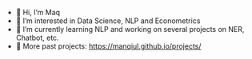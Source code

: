 - 👋 Hi, I’m Maq
- 👀 I’m interested in Data Science, NLP and Econometrics
- 🌱 I’m currently learning NLP and working on several projects on NER, Chatbot, etc.
- 🧊 More past projects: https://manqiul.github.io/projects/

<!---
maqliu/maqliu is a ✨ special ✨ repository because its `README.md` (this file) appears on your GitHub profile.
You can click the Preview link to take a look at your changes.
--->

